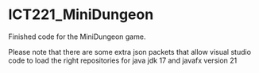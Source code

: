 # ICT221_MiniDungeon

Finished code for the MiniDungeon game.

Please note that there are some extra json packets that allow visual studio code to load the right repositories for java jdk 17 and javafx version 21